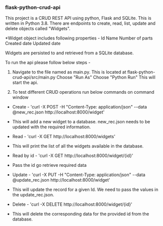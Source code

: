 ### flask-python-crud-api

This project is a CRUD REST API using python, Flask and SQLite.
This is written in Python 3.8.
There are endpoints to create, read, list, update and delete objects called 
"Widgets".

*Widget object includes following properties - 
Id
Name
Number of parts
Created date
Updated date

Widgets are persisted to and retrieved from a SQLite database.

To run the api please follow below steps - 
1. Navigate to the file named as main.py. This is located at 
flask-python-crud-api/src/main.py
Choose "Run As"
Choose "Python Run"
This will start the api.

2. To test different CRUD operations run below commands on command window

* Create - 'curl -X POST -H "Content-Type: application/json" --data @new_rec.json http://localhost:8000/widget'
- This will add a new widget to a database. new_rec.json needs to be updated
  with the required information.

* Read - 'curl -X GET http://localhost:8000/widgets' 
- This will print the list of all the widgets available in the database.

* Read by id - 'curl -X GET http://localhost:8000/widget/{id}' 
- Pass the id go retrieve required data

* Update - 'curl -X PUT -H "Content-Type: application/json" --data @update_rec.json http://localhost:8000/widget'
- This will update the record for a given Id. We need to pass the values 
  in the update_rec.json.

* Delete - 'curl -X DELETE http://localhost:8000/widget/{id}'
- This will delete the corresponding data for the provided id from the database.